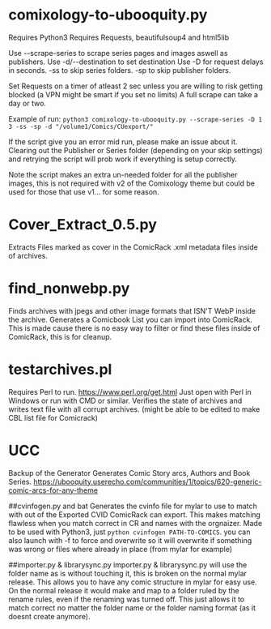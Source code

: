 # comixology-to-ubooquity.py
Requires Python3
Requires Requests, beautifulsoup4 and html5lib

Use --scrape-series to scrape series pages and images aswell as publishers.
Use -d/--destination to set destination
Use -D for request delays in seconds.
-ss to skip series folders.
-sp to skip publisher folders.

Set Requests on a timer of atleast 2 sec unless you are willing to risk getting blocked (a VPN might be smart if you set no limits)
A full scrape can take a day or two.

Example of run: `python3 comixology-to-ubooquity.py --scrape-series -D 1 3 -ss -sp -d "/volume1/Comics/CUexport/"`


If the script give you an error mid run, please make an issue about it.
Clearing out the Publisher or Series folder (depending on your skip settings) and retrying the script will prob work if everything is setup correctly.

Note the script makes an extra un-needed folder for all the publisher images, this is not required with v2 of the Comixology theme but could be used for those that use v1... for some reason.

# Cover_Extract_0.5.py
Extracts Files marked as cover in the ComicRack .xml metadata files inside of archives.


# find_nonwebp.py
Finds archives with jpegs and other image formats that ISN'T WebP inside the archive.
Generates a Comicbook List you can import into ComicRack.
This is made cause there is no easy way to filter or find these files inside of ComicRack, this is for cleanup.

# testarchives.pl
Requires Perl to run. https://www.perl.org/get.html
Just open with Perl in Windows or run with CMD or similar.
Verifies the state of archives and writes text file with all corrupt archives. (might be able to be edited to make CBL list file for Comicrack)

# UCC
Backup of the Generator
Generates Comic Story arcs, Authors and Book Series.
https://ubooquity.userecho.com/communities/1/topics/620-generic-comic-arcs-for-any-theme

##cvinfogen.py and bat
Generates the cvinfo file for mylar to use to match with out of the Exported CVID ComicRack can export.
This makes matching flawless when you match correct in CR and names with the orgnaizer.
Made to be used with Python3, just `python cvinfogen PATH-TO-COMICS`.
you can also launch with -f to force and overwrite so it will overwrite if something was wrong or files where already in place (from mylar for example)

##importer.py & librarysync.py
importer.py & librarysync.py will use the folder name as is without touching it, this is broken on the normal mylar release.
This allows you to have any comic structure in mylar for easy use.
On the normal release it would make and map to a folder ruled by the rename rules, even if the renaming was turned off.
This just allows it to match correct no matter the folder name or the folder naming format (as it doesnt create anymore).

